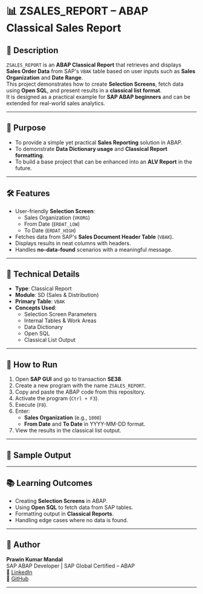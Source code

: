 # 📊 ZSALES_REPORT – ABAP Classical Sales Report

## 📌 Description
`ZSALES_REPORT` is an **ABAP Classical Report** that retrieves and displays **Sales Order Data** from SAP's `VBAK` table based on user inputs such as **Sales Organization** and **Date Range**.  
This project demonstrates how to create **Selection Screens**, fetch data using **Open SQL**, and present results in a **classical list format**.  
It is designed as a practical example for **SAP ABAP beginners** and can be extended for real-world sales analytics.

---

## 🎯 Purpose
- To provide a simple yet practical **Sales Reporting** solution in ABAP.
- To demonstrate **Data Dictionary usage** and **Classical Report formatting**.
- To build a base project that can be enhanced into an **ALV Report** in the future.

---

## 🛠 Features
- User-friendly **Selection Screen**:
  - Sales Organization (`VKORG`)
  - From Date (`ERDAT_LOW`)
  - To Date (`ERDAT_HIGH`)
- Fetches data from SAP's **Sales Document Header Table** (`VBAK`).
- Displays results in neat columns with headers.
- Handles **no-data-found** scenarios with a meaningful message.

---

## 🧾 Technical Details
- **Type**: Classical Report  
- **Module**: SD (Sales & Distribution)  
- **Primary Table**: `VBAK`  
- **Concepts Used**:
  - Selection Screen Parameters
  - Internal Tables & Work Areas
  - Data Dictionary
  - Open SQL
  - Classical List Output

---

## 🚀 How to Run
1. Open **SAP GUI** and go to transaction **SE38**.
2. Create a new program with the name `ZSALES_REPORT`.
3. Copy and paste the ABAP code from this repository.
4. Activate the program (`Ctrl + F3`).
5. Execute (`F8`).
6. Enter:
   - **Sales Organization** (e.g., `1000`)
   - **From Date** and **To Date** in YYYY-MM-DD format.
7. View the results in the classical list output.

---

## 📸 Sample Output


---

## 📚 Learning Outcomes
- Creating **Selection Screens** in ABAP.
- Using **Open SQL** to fetch data from SAP tables.
- Formatting output in **Classical Reports**.
- Handling edge cases where no data is found.

---

## 👤 Author
**Prawin Kumar Mandal**  
SAP ABAP Developer | SAP Global Certified – ABAP  
📌 [LinkedIn](https://linkedin.com/in/prawin89)  
📌 [GitHub](https://github.com/prawin81)

---
